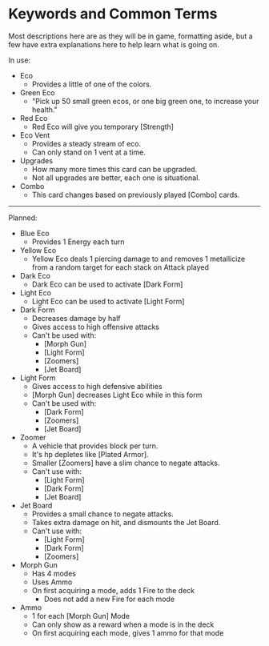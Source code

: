 # Keywords and Common Terms

Most descriptions here are as they will be in game, formatting aside, but a few have extra explanations here to help learn what is going on.

In use:
* Eco
    * Provides a little of one of the colors.
* Green Eco
    * "Pick up 50 small green ecos, or one big green one, to increase your health."
* Red Eco
    * Red Eco will give you temporary [Strength]
* Eco Vent
    * Provides a steady stream of eco.
    * Can only stand on 1 vent at a time.
* Upgrades
    * How many more times this card can be upgraded.
    * Not all upgrades are better, each one is situational.
* Combo
    * This card changes based on previously played [Combo] cards.

---

Planned:
* Blue Eco
  * Provides 1 Energy each turn
* Yellow Eco
  * Yellow Eco deals 1 piercing damage to and removes 1 metallicize from a random target for each stack on Attack played
* Dark Eco
  * Dark Eco can be used to activate [Dark Form]
* Light Eco
    * Light Eco can be used to activate [Light Form]
* Dark Form
    * Decreases damage by half
    * Gives access to high offensive attacks
    * Can't be used with:
        * [Morph Gun]
        * [Light Form]
        * [Zoomers]
        * [Jet Board]
* Light Form
    * Gives access to high defensive abilities
    * [Morph Gun] decreases Light Eco while in this form
    * Can't be used with:
      * [Dark Form]
      * [Zoomers]
      * [Jet Board]
* Zoomer
  * A vehicle that provides block per turn.
  * It's hp depletes like [Plated Armor].
  * Smaller [Zoomers] have a slim chance to negate attacks.
  * Can't use with:
    * [Light Form]
    * [Dark Form]
    * [Jet Board]
* Jet Board
    * Provides a small chance to negate attacks.
    * Takes extra damage on hit, and dismounts the Jet Board.
    * Can't use with:
      * [Light Form]
      * [Dark Form]
      * [Zoomers]
* Morph Gun
  * Has 4 modes
  * Uses Ammo
  * On first acquiring a mode, adds 1 Fire to the deck
    * Does not add a new Fire for each mode
* Ammo
  * 1 for each [Morph Gun] Mode
  * Can only show as a reward when a mode is in the deck
  * On first acquiring each mode, gives 1 ammo for that mode